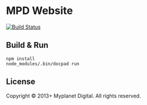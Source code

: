 # MPD Website
[![Build Status](https://travis-ci.org/myplanetdigital/neompd.png?branch=docpad)](https://travis-ci.org/myplanetdigital/neompd)

## Build & Run

```
npm install
node_modules/.bin/docpad run
```

## License
Copyright &copy; 2013+ Myplanet Digital. All rights reserved.
